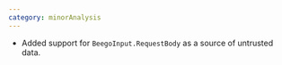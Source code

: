 ```yaml
---
category: minorAnalysis
---
```

* Added support for `BeegoInput.RequestBody` as a source of untrusted data.
